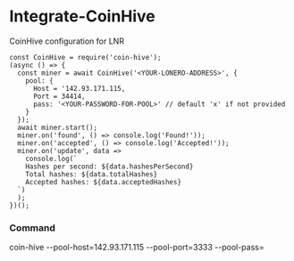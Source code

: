 # Integrate-CoinHive
CoinHive configuration for LNR  
```
const CoinHive = require('coin-hive');
(async () => {
  const miner = await CoinHive('<YOUR-LONERO-ADDRESS>', {
    pool: {
      Host = '142.93.171.115,
      Port = 34414,
      pass: '<YOUR-PASSWORD-FOR-POOL>' // default 'x' if not provided
    }
  });
  await miner.start();
  miner.on('found', () => console.log('Found!'));
  miner.on('accepted', () => console.log('Accepted!'));
  miner.on('update', data =>
    console.log(`
    Hashes per second: ${data.hashesPerSecond}
    Total hashes: ${data.totalHashes}
    Accepted hashes: ${data.acceptedHashes}
  `)
  );
})();
```
### Command
coin-hive <YOUR-LONERO-ADDRESS> --pool-host=142.93.171.115 --pool-port=3333 --pool-pass=<YOUR-PASSWORD-FOR-POOL>
